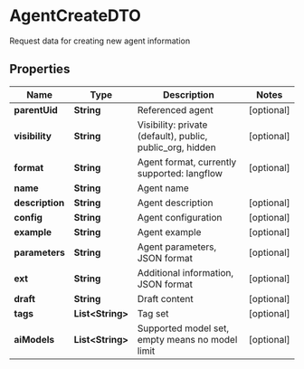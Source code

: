 

# AgentCreateDTO

Request data for creating new agent information

## Properties

| Name | Type | Description | Notes |
|------------ | ------------- | ------------- | -------------|
|**parentUid** | **String** | Referenced agent |  [optional] |
|**visibility** | **String** | Visibility: private (default), public, public_org, hidden |  [optional] |
|**format** | **String** | Agent format, currently supported: langflow |  [optional] |
|**name** | **String** | Agent name |  |
|**description** | **String** | Agent description |  [optional] |
|**config** | **String** | Agent configuration |  [optional] |
|**example** | **String** | Agent example |  [optional] |
|**parameters** | **String** | Agent parameters, JSON format |  [optional] |
|**ext** | **String** | Additional information, JSON format |  [optional] |
|**draft** | **String** | Draft content |  [optional] |
|**tags** | **List&lt;String&gt;** | Tag set |  [optional] |
|**aiModels** | **List&lt;String&gt;** | Supported model set, empty means no model limit |  [optional] |



